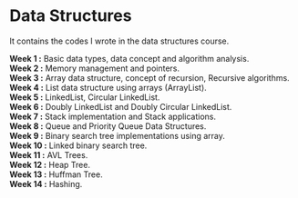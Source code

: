 # Data Structures
It contains the codes I wrote in the data structures course.

<b>Week 1 :</b> Basic data types, data concept and algorithm analysis. <br>
<b>Week 2 :</b> Memory management and pointers. <br>
<b>Week 3 :</b> Array data structure, concept of recursion, Recursive algorithms. <br>
<b>Week 4 :</b> List data structure using arrays (ArrayList). <br>
<b>Week 5 :</b> LinkedList, Circular LinkedList. <br>
<b>Week 6 :</b> Doubly LinkedList and Doubly Circular LinkedList. <br>
<b>Week 7 :</b> Stack implementation and Stack applications. <br>
<b>Week 8 :</b> Queue and Priority Queue Data Structures. <br>
<b>Week 9 :</b> Binary search tree implementations using array. <br>
<b>Week 10 :</b> Linked binary search tree. <br>
<b>Week 11 :</b> AVL Trees. <br>
<b>Week 12 :</b> Heap Tree. <br>
<b>Week 13 :</b> Huffman Tree. <br>
<b>Week 14 :</b> Hashing. <br>
